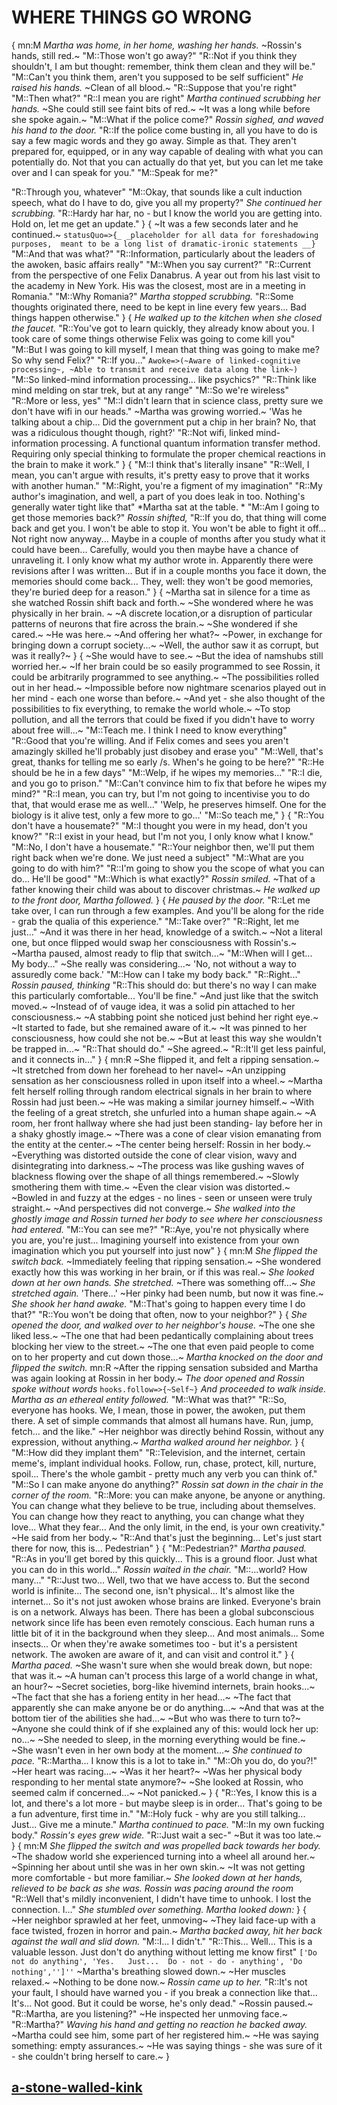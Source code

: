 # WHERE THINGS GO WRONG
{
mn:M
*Martha was home, in her home, washing her hands.*
~Rossin's hands, still red.~
"M::Those won't go away?"
"R::Not if you think they shouldn't, I am but thought: remember, think them clean and they will be."
"M::Can't you think them, aren't you supposed to be self sufficient"
*He raised his hands.*
~Clean of all blood.~
"R::Suppose that you're right"
"M::Then what?"
"R::I mean you are right"
*Martha continued scrubbing her hands.*
~She could still see faint bits of red.~
~It was a long while before she spoke again.~
"M::What if the police come?"
*Rossin sighed, and waved his hand to the door.*
"R::If the police come busting in, all you have to do is say a few magic words and they go away.
Simple as that. 
They aren't prepared for, equipped, or in any way capable of dealing with what you can potentially do.
Not that you can actually do that yet, but you can let me take over and I can speak for you."
"M::Speak for me?"

"R::Through you, whatever"
"M::Okay, that sounds like a cult induction speech, what do I have to do, give you all my property?"
*She continued her scrubbing.*
"R::Hardy har har, no - but I know the world you are getting into. Hold on, let me get an update."
}
{
~It was a few seconds later and he continued.~
`statusQuo=>{_
    _placeholder for all data for foreshadowing purposes, 
    meant to be a long list of dramatic-ironic statements __}
`
"M::And that was what?"
"R::Information, particularly about the leaders of the awoken, basic affairs really"
"M::When you say current?"
"R::Current from the perspective of one Felix Danabrus. 
A year out from his last visit to the academy in New York. 
His was the closest, most are in a meeting in Romania."
"M::Why Romania?"
*Martha stopped scrubbing.*
"R::Some thoughts originated there, need to be kept in line every few years... 
Bad things happen otherwise."
}
{
*He walked up to the kitchen when she closed the faucet.*
"R::You've got to learn quickly, they already know about you. 
I took care of some things otherwise Felix was going to come kill you"
"M::But I was going to kill myself, I mean that thing was going to make me? 
So why send Felix?"
"R::If you..."
`Awoke=>(~Aware of linked-cognitive processing~,
~Able to transmit and receive data along the link~)
`
"M::So linked-mind information processing… like psychics?"
"R::Think like mind melding on star trek, but at any range"
"M::So we're wireless"
"R::More or less, yes"
"M::I didn't learn that in science class, pretty sure we don't have wifi in our heads."
~Martha was growing worried.~
'Was he talking about a chip... 
Did the government put a chip in her brain?
No, that was a ridiculous thought though, right?'
"R::Not wifi, linked mind-information processing. 
A functional quantum information transfer method. 
Requiring only special thinking to formulate the proper chemical reactions in the brain to make it work."
}
{
"M::I think that's literally insane"
"R::Well, I mean, you can't argue with results, it's pretty easy to prove that it works with another human."
"M::Right, you're a figment of my imagination"
"R::My author's imagination, and well, a part of you does leak in too.
Nothing's generally water tight like that"
*Martha sat at the table. *
"M::Am I going to get those memories back?"
*Rossin shifted,*
"R::If you do, that thing will come back and get you. 
I won't be able to stop it. 
You won't be able to fight it off... 
Not right now anyway... 
Maybe in a couple of months after you study what it could have been...
Carefully, would you then maybe have a chance of unraveling it. 
I only know what my author wrote in. 
Apparently there were revisions after I was written...
But if in a couple months you face it down, the memories should come back... 
They, well: they won't be good memories, they're buried deep for a reason."
}
{
~Martha sat in silence for a time as she watched Rossin shift back and forth.~
~She wondered where he was physically in her brain. ~
~A discrete location,or a disruption of particular patterns of neurons that fire across the brain.~
~She wondered if she cared.~
~He was here.~
~And offering her what?~
~Power, in exchange for bringing down a corrupt society...~
~Well, the author saw it as corrupt, but was it really?~
}
{
~She would have to see.~
~But the idea of namshubs still worried her.~
~If her brain could be so easily programmed to see Rossin, it could be arbitrarily programmed to see anything.~
~The possibilities rolled out in her head.~
~Impossible before now nightmare scenarios played out in her mind - each one worse than before.~
~And yet - she also thought of the possibilities to fix everything, to remake the world whole.~
~To stop pollution, and all the terrors that could be fixed if you didn't have to worry about free will...~
"M::Teach me. 
I think I need to know everything"
"R::Good that you're willing. 
And if Felix comes and sees you aren't amazingly skilled he'll probably just disobey and erase you"
"M::Well, that's great, thanks for telling me so early /s. 
When's he going to be here?"
"R::He should be he in a few days"
"M::Welp, if he wipes my memories..."
"R::I die, and you go to prison."
"M::Can't convince him to fix that before he wipes my mind?"
"R::I mean, you can try, but I'm not going to incentivise you to do that, that would erase me as well..."
'Welp, he preserves himself. One for the biology is it alive test, only a few more to go...'
"M::So teach me,"
}
{
"R::You don't have a housemate?"
"M::I thought you were in my head, don't you know?"
"R::I exist in your head, but I'm not you, I only know what I know."
"M::No, I don't have a housemate."
"R::Your neighbor then, we'll put them right back when we're done. 
We just need a subject"
"M::What are you going to do with him?"
"R::I'm going to show you the scope of what you can do... 
He'll be good"
"M::Which is what exactly?"
*Rossin smiled.*
~That of a father knowing their child was about to discover christmas.~
*He walked up to the front door, Martha followed.*
}
{
*He paused by the door.*
"R::Let me take over, I can run through a few examples.
And you'll be along for the ride - grab the qualia of this experience."
"M::Take over?"
"R::Right, let me just..."
~And it was there in her head, knowledge of a switch.~
~Not a literal one, but once flipped would swap her consciousness with Rossin's.~
~Martha paused, almost ready to flip that switch...~
"M::When will I get... 
My body..."
~She really was considering...~
'No, not without a way to assuredly come back.'
"M::How can I take my body back."
"R::Right..."
*Rossin paused, thinking*
"R::This should do: but there's no way I can make this particularly comfortable...
You'll be fine."
~And just like that the switch moved.~
~Instead of of vauge idea, it was a solid pin attached to her consciousness.~
~A stabbing point she noticed just behind her right eye.~
~It started to fade, but she remained aware of it.~
~It was pinned to her consciousness, how could she not be.~
~But at least this way she wouldn't be trapped in...~
"R::That should do."
~She agreed.~
"R::It'll get less painful, and it connects in..."
}
{
mn:R
~She flipped it, and felt a ripping sensation.~
~It stretched from down her forehead to her navel~
~An unzipping sensation as her consciousness rolled in upon itself into a wheel.~
~Martha felt herself rolling through random electrical signals in her brain to where Rossin had just been.~
~He was making a similar journey himself.~
~With the feeling of a great stretch, she unfurled into a human shape again.~
~A room, her front hallway where she had just been standing- lay before her in a shaky ghostly image.~
~There was a cone of clear vision emanating from the entity at the center.~
~The center being herself: Rossin in her body.~
~Everything was distorted outside the cone of clear vision, wavy and disintegrating into darkness.~
~The process was like gushing waves of blackness flowing over the shape of all things remembered.~
~Slowly smothering them with time.~
~Even the clear vision was distorted.~
~Bowled in and fuzzy at the edges - no lines - seen or unseen were truly straight.~
~And perspectives did not converge.~
*She walked into the ghostly image and Rossin turned her body to see where her consciousness had entered.*
"M::You can see me?"
"R::Aye, you're not physically where you are, you're just... 
Imagining yourself into existence from your own imagination which you put yourself into just now"
}
{
mn:M
*She flipped the switch back.*
~Immediately feeling that ripping sensation.~
~She wondered exactly how this was working in her brain, or if this was real.~
*She looked down at her own hands.*
*She stretched.*
~There was something off...~
*She stretched again.*
'There...'
~Her pinky had been numb, but now it was fine.~
*She shook her hand awake.*
"M::That's going to happen every time I do that?"
"R::You won't be doing that often, now to your neighbor?"
}
{
*She opened the door, and walked over to her neighbor's house.*
~The one she liked less.~
~The one that had been pedantically complaining about trees blocking her view to the street.~
~The one that  even paid people to come on to her property and cut down those...~
*Martha knocked on the door and flipped the switch.*
mn:R
~After the ripping sensation subsided and Martha was again looking at Rossin in her body.~
*The door opened and Rossin spoke without words*
`hooks.follow=>{~Self~}`
*And proceeded to walk inside.*
*Martha as an ethereal entity followed.*
"M::What was that?"
"R::So, everyone has hooks. 
We, I mean, those in power, the awoken, put them there. 
A set of simple commands that almost all humans have. 
Run, jump, fetch… and the like."
~Her neighbor was directly behind Rossin, without any expression, without anything.~
*Martha walked around her neighbor.*
}
{
"M::How did they implant them"
"R::Television, and the internet, certain meme's, implant individual hooks. 
Follow, run, chase, protect, kill, nurture, spoil... 
There's the whole gambit - pretty much any verb you can think of."
"M::So I can make anyone do anything?"
*Rossin sat down in the chair in the corner of the room.*
"R::More: you can make anyone, be anyone or anything.
You can change what they believe to be true, including about themselves.
You can change how they react to anything, you can change what they love... 
What they fear... 
And the only limit, in the end, is your own creativity."
~He said from her body.~
"R::And that's just the beginning... 
Let's just start there for now, this is... 
Pedestrian"
}
{
"M::Pedestrian?"
*Martha paused.*
"R::As in you'll get bored by this quickly... 
This is a ground floor.
Just what you can do in this world..."
*Rossin waited in the chair.*
"M::...world? 
How many..."
"R::Just two... 
Well, two that we have access to. 
But the second world is infinite...
The second one, isn't physical... 
It's almost like the internet... 
So it's not just awoken whose brains are linked. 
Everyone's brain is on a network. 
Always has been. 
There has been a global subconscious network since life has been even remotely conscious.
Each human runs a little bit of it in the background when they sleep...
And most animals... 
Some insects...
Or when they're awake sometimes too - but it's a persistent network.
The awoken are aware of it, and can visit and control it."
}
{
*Martha paced.*
~She wasn't sure when she would break down, but nope: that was it.~
~A human can't process this large of a world change in what, an hour?~
~Secret societies, borg-like hivemind internets, brain hooks...~
~The fact that she has a forieng entity in her head...~
~The fact that apparently she can make anyone be or do anything...~
~And that was at the bottom tier of the abilities she had...~
~But who was there to turn to?~
~Anyone she could think of if she explained any of this: would lock her up: no...~
~She needed to sleep, in the morning everything would be fine.~
~She wasn't even in her own body at the moment...~
*She continued to pace.*
"R::Martha... I know this is a lot to take in."
"M::Oh you do, do you?!"
~Her heart was racing...~
~Was it her heart?~
~Was her physical body responding to her mental state anymore?~
~She looked at Rossin, who seemed calm if concerned...~
~Not panicked.~
}
{
"R::Yes, I know this is a lot, and there's a lot more - but maybe sleep is in order...
That's going to be a fun adventure, first time in."
"M::Holy fuck - why are you still talking... 
Just... 
Give me a minute."
*Martha continued to pace.*
"M::In my own fucking body."
*Rossin's eyes grew wide.*
"R::Just wait a sec-"
~But it was too late.~
}
{
mn:M
*She flipped the switch and was propelled back towards her body.*
~The shadow world she experienced turning into a wheel all around her.~
~Spinning her about until she was in her own skin.~
~It was not getting more comfortable - but more familiar.~
*She looked down at her hands, relieved to be back as she was.*
*Rossin was pacing around the room*
"R::Well that's mildly inconvenient, I didn't have time to unhook. 
I lost the connection. I..."
*She stumbled over something. Martha looked down:*
}
{
~Her neighbor sprawled at her feet, unmoving~
~They laid face-up with a face twisted, frozen in horror and pain.~
*Martha backed away, hit her back against the wall and slid down.*
"M::I...
I didn't."
"R::This... 
Well... 
This is a valuable lesson.
Just don't do anything without letting me know first"
`['Do not do anything',
'Yes.  
Just... 
Do - not - do - anything',
'Do nothing','']''`
~Martha's breathing slowed down.~
~Her muscles relaxed.~
~Nothing to be done now.~
*Rossin came up to her.*
"R::It's not your fault, I should have warned you - if you break a connection like that...
It's...
Not good. 
But it could be worse, he's only dead."
~Rossin paused.~
"R::Martha, are you listening?"
~He inspected her unmoving face.~
"R::Martha?"
*Waving his hand and getting no reaction he backed away.*
~Martha could see him, some part of her registered him.~
~He was saying something: empty assurances.~
~He was saying things - she was sure of it - she couldn't bring herself to care.~
}
## [a-stone-walled-kink](a-stone-walled-kink.md)
